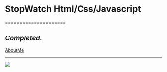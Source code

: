 # StopWatch Html/Css/Javascript
=====================

_Completed._
---------------------------------------------------

[AboutMe](https://github.com/rex28/About-Me)

---------------------------------------------------

![](/Screenshot(10).png)
